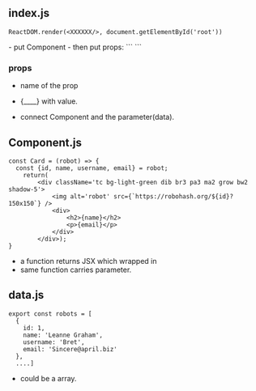 ## index.js

```
ReactDOM.render(<XXXXXX/>, document.getElementById('root'))
```
<XXXXXX/>    
- put Component
- then put props:
```
<Card id={robots[0].id} name={robots[0].name}/>
```

### props
- name of the prop
- {____} with value.

- connect Component and the parameter(data).

## Component.js
```
const Card = (robot) => {
  const {id, name, username, email} = robot;
	return(
		<div className='tc bg-light-green dib br3 pa3 ma2 grow bw2 shadow-5'>
			<img alt='robot' src={`https://robohash.org/${id}?150x150`} />
			<div>
				<h2>{name}</h2>
				<p>{email}</p>
			</div>
		</div>);
}
```
- a function returns JSX which wrapped in <Fragment></Fragment>
- same function carries parameter.

## data.js
```
export const robots = [
  {
    id: 1,
    name: 'Leanne Graham',
    username: 'Bret',
    email: 'Sincere@april.biz'
  },
  ....]
```
- could be a array.

